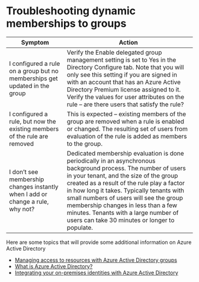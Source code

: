 
<properties 
	pageTitle="Troubleshooting dynamic membership for groups| Microsoft Azure" 
	description="A topic that lists troubleshooting tips for dynamic membership for groups in Azure AD." 
	services="active-directory" 
	documentationCenter="" 
	authors="femila" 
	manager="stevenpo" 
	editor="Curtis"
	tags="azure-classic-portal"/>

<tags 
	ms.service="active-directory" 
	ms.workload="identity" 
	ms.tgt_pltfrm="na" 
	ms.devlang="na" 
	ms.topic="article" 
	ms.date="10/09/2015" 
	ms.author="femila"/>


# Troubleshooting dynamic memberships to groups

| Symptom                                                                        | Action                                                                                                                                                                                                                                                                                                                                                                                                                        |
|--------------------------------------------------------------------------------|-------------------------------------------------------------------------------------------------------------------------------------------------------------------------------------------------------------------------------------------------------------------------------------------------------------------------------------------------------------------------------------------------------------------------------|
| I configured a rule on a group but no memberships get updated in the group     | Verify the Enable delegated group management setting is set to Yes in the Directory Configure tab. Note that you will only see this setting if you are signed in with an account that has an Azure Active Directory Premium license assigned to it.  Verify the values for user attributes on the rule – are there users that satisfy the rule?                                                                               |
| I configured a rule, but now the existing members of the rule are removed      | This is expected – existing members of the group are removed when a rule is enabled or changed. The resulting set of users from evaluation of the rule is added as members to the group.                                                                                                                                                                                                                                      |
| I don’t see membership changes instantly when I add or change a rule, why not? | Dedicated membership evaluation is done periodically in an asynchronous background process. The number of users in your tenant, and the size of the group created as a result of the rule play a factor in how long it takes. Typically tenants with small numbers of users will see the group membership changes in less than a few minutes. Tenants with a large number of users can take 30 minutes or longer to populate. |

Here are some topics that will provide some additional information on Azure Active Directory 

* [Managing access to resources with Azure Active Directory groups](active-directory-manage-groups.md)
* [What is Azure Active Directory?](active-directory-whatis.md)
* [Integrating your on-premises identities with Azure Active Directory](active-directory-aadconnect.md)


